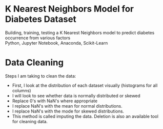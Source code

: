 # K Nearest Neighbors Model for Diabetes Dataset
Building, training, testing a K Nearest Neighbors model to predict diabetes occurrence from various factors  
Python, Jupyter Notebook, Anaconda, Scikit-Learn

# Data Cleaning
Steps I am taking to clean the data:
- First, I look at the distribution of each dataset visually (histograms for all columns)
- I will look to see whether data is normally distributed or skewed
- Replace 0's with NaN's where appropriate
- I replace NaN's with the mean for normal distributions. 
- I replace NaN's with the mode for skewed distributions. 
- This method is called imputing the data. Deletion is also an available tool for cleaning data.
